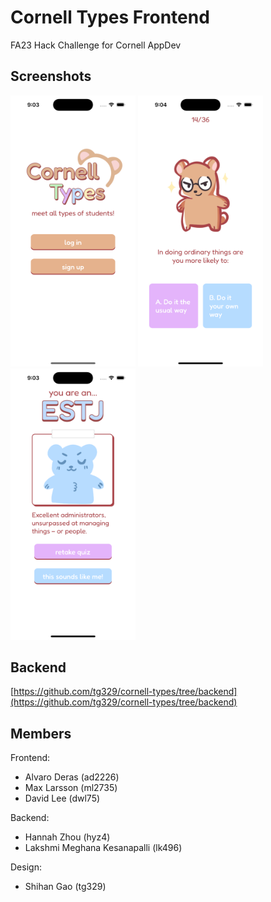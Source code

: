 # Cornell Types Frontend

FA23 Hack Challenge for Cornell AppDev

## Screenshots

<img src="imgs/homeScreen.png" alt="home screen" width="200"/>
<img src="imgs/quiz.png" alt="quiz" width="200"/>
<img src="imgs/quizResults.png" alt="quiz results" width="200"/>

## Backend

[https://github.com/tg329/cornell-types/tree/backend](https://github.com/tg329/cornell-types/tree/backend)

## Members

Frontend:
- Alvaro Deras (ad2226)
- Max Larsson (ml2735)
- David Lee (dwl75)

Backend:
- Hannah Zhou (hyz4)
- Lakshmi Meghana Kesanapalli (lk496)

Design:
- Shihan Gao (tg329)
